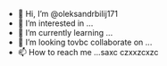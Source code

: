 - 👋 Hi, I’m @oleksandrbilij171
- 👀 I’m interested in ...
- 🌱 I’m currently learning ...
- 💞️ I’m looking tovbc collaborate on ...
- 📫 How to reach me ...saxc
czxxzcxzc
<!---xcv
oleksandrbilij171/oleksandrbilij171 is a ✨ special ✨ repository because its `README.md` (this file) appears on your GitHub profile.
You can click the Preview link to take a look at your changes.
--->

